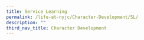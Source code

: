 ```yaml
---
title: Service Learning
permalink: /life-at-nyjc/Character-Development/SL/
description: ""
third_nav_title: Character Development
---
```

